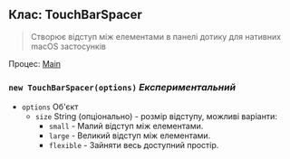 ## Клас: TouchBarSpacer

> Створює відступ між елементами в панелі дотику для нативних macOS застосунків

Процес: [Main](../tutorial/quick-start.md#main-process)

### `new TouchBarSpacer(options)` *Експериментальний*

* `options` Об'єкт 
  * `size` String (опціонально) - розмір відступу, можливі варіанти: 
    * `small` - Малий відступ між елементами.
    * `large` - Великий відступ між елементами.
    * `flexible` - Зайняти весь доступний простір.